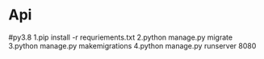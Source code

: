 # Api
#py3.8
1.pip install -r requriements.txt
2.python manage.py migrate
3.python manage.py makemigrations
4.python manage.py runserver 8080
